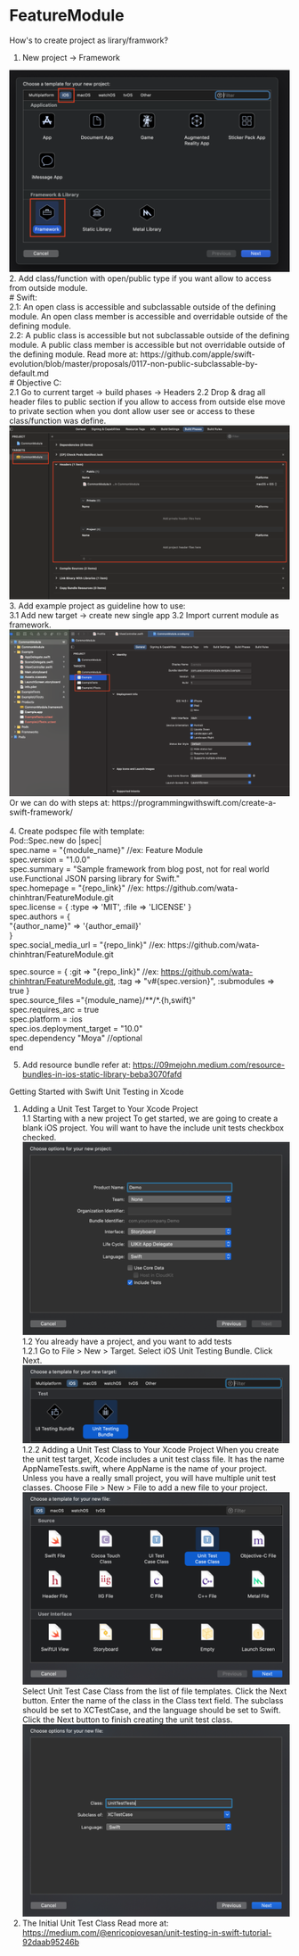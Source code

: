 # FeatureModule

How's to create project as lirary/framwork?
1. New project -> Framework
<img src= "https://github.com/wata-chinhtran/CommonModule/blob/master/create_framework_ex.png" />
2. Add class/function with open/public type if you want allow to access from outside module.</br>
    # Swift:</br>
    2.1: An open class is accessible and subclassable outside of the defining module. An open class member is accessible and overridable outside of the defining module.</br>
    2.2: A public class is accessible but not subclassable outside of the defining module. A public class member is accessible but not overridable outside of the defining module.
    Read more at: https://github.com/apple/swift-evolution/blob/master/proposals/0117-non-public-subclassable-by-default.md </br>
    # Objective C: </br>
    2.1 Go to current target -> build phases -> Headers
    2.2 Drop & drag all header files to public section if you allow to access from outside else move to private section when you dont allow user see or access to these class/function was define.
    <img src= "https://github.com/wata-chinhtran/CommonModule/blob/master/public_file_objective_c.png" />
3. Add example project as guideline how to use: </br>
    3.1 Add new target -> create new single app
    3.2 Import current module as framework. </br>    
    <img src= "https://github.com/wata-chinhtran/CommonModule/blob/master/add_example.png" />
    Or we can do with steps at: https://programmingwithswift.com/create-a-swift-framework/ </br> </br>
4. Create podspec file with template:</br>
  Pod::Spec.new do |spec| </br>
   spec.name = "{module_name}" //ex: Feature Module</br>
   spec.version = "1.0.0"</br>
   spec.summary = "Sample framework from blog post, not for real world use.Functional JSON parsing library for Swift."</br>
   spec.homepage = "{repo_link}" //ex: https://github.com/wata-chinhtran/FeatureModule.git</br>
   spec.license = { :type => 'MIT', :file => 'LICENSE' }</br>
   spec.authors = {</br>
    "{author_name}" => '{author_email}'</br>
   }</br>
   spec.social_media_url = "{repo_link}" //ex: https://github.com/wata-chinhtran/FeatureModule.git</br>

   spec.source = { :git => "{repo_link}" //ex: https://github.com/wata-chinhtran/FeatureModule.git, :tag => "v#{spec.version}", :submodules => true }</br>
   spec.source_files  ="{module_name}/**/*.{h,swift}"</br>
   spec.requires_arc = true</br>
   spec.platform     = :ios</br>
   spec.ios.deployment_target = "10.0"</br>
   spec.dependency "Moya" //optional</br>
  end</br>
  
 5. Add resource bundle refer at: https://09mejohn.medium.com/resource-bundles-in-ios-static-library-beba3070fafd </br>

Getting Started with Swift Unit Testing in Xcode
1. Adding a Unit Test Target to Your Xcode Project</br>
    1.1 Starting with a new project
    To get started, we are going to create a blank iOS project. You will want to have the include unit tests checkbox checked. </br>
    <img src= "https://github.com/wata-chinhtran/CommonModule/blob/master/ut_new_proj.png" /></br>
    1.2 You already have a project, and you want to add tests </br>
        1.2.1 Go to File > New > Target. Select iOS Unit Testing Bundle. Click Next.
        <img src= "https://github.com/wata-chinhtran/CommonModule/blob/master/ut_exist_proj.png" /> </br>
        1.2.2 Adding a Unit Test Class to Your Xcode Project
        When you create the unit test target, Xcode includes a unit test class file. It has the name AppNameTests.swift, where AppName is the name of your project. Unless you have a really small project, you will have multiple unit test classes.
        Choose File > New > File to add a new file to your project.
        <img src= "https://github.com/wata-chinhtran/CommonModule/blob/master/ut_create_test_case_class.png" /> </br>
        Select Unit Test Case Class from the list of file templates. Click the Next button.
        Enter the name of the class in the Class text field. The subclass should be set to XCTestCase, and the language should be set to Swift. Click the Next button to finish creating the unit test class.
        <img src= "https://github.com/wata-chinhtran/CommonModule/blob/master/ut_select_test_case_class.png" /></br>
2. The Initial Unit Test Class
Read more at: https://medium.com/@enricopiovesan/unit-testing-in-swift-tutorial-92daab95246b
